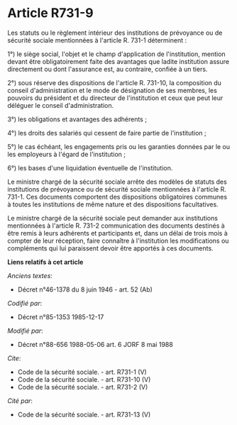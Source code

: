 # Article R731-9

Les statuts ou le règlement intérieur des institutions de prévoyance ou de sécurité sociale mentionnées à l'article R. 731-1
déterminent : 

1°) le siège social, l'objet et le champ d'application de l'institution, mention devant être obligatoirement faite des
avantages que ladite institution assure directement ou dont l'assurance est, au contraire, confiée à un tiers. 

2°) sous réserve des dispositions de l'article R. 731-10, la composition du conseil d'administration et le mode de
désignation de ses membres, les pouvoirs du président et du directeur de l'institution et ceux que peut leur déléguer le
conseil d'administration. 

3°) les obligations et avantages des adhérents ; 

4°) les droits des salariés qui cessent de faire partie de l'institution ; 

5°) le cas échéant, les engagements pris ou les garanties données par le ou les employeurs à l'égard de l'institution ; 

6°) les bases d'une liquidation éventuelle de l'institution. 

Le ministre chargé de la sécurité sociale arrête des modèles de statuts des institutions de prévoyance ou de sécurité sociale
mentionnées à l'article R. 731-1. Ces documents comportent des dispositions obligatoires communes à toutes les institutions
de même nature et des dispositions facultatives. 

Le ministre chargé de la sécurité sociale peut demander aux institutions mentionnées à l'article R. 731-2 communication des
documents destinés à être remis à leurs adhérents et participants et, dans un délai de trois mois à compter de leur
réception, faire connaître à l'institution les modifications ou compléments qui lui paraissent devoir être apportés à ces
documents.

**Liens relatifs à cet article**

_Anciens textes_:

  - Décret n°46-1378 du 8 juin 1946 - art. 52 (Ab)

_Codifié par_:

  - Décret n°85-1353 1985-12-17

_Modifié par_:

  - Décret n°88-656 1988-05-06 art. 6 JORF 8 mai 1988

_Cite_:

  - Code de la sécurité sociale. - art. R731-1 (V)
  - Code de la sécurité sociale. - art. R731-10 (V)
  - Code de la sécurité sociale. - art. R731-2 (V)

_Cité par_:

  - Code de la sécurité sociale. - art. R731-13 (V)
